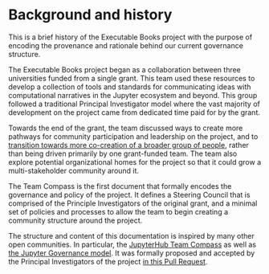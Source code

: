 # Background and history

This is a brief history of the Executable Books project with the purpose of encoding the provenance and rationale behind our current governance structure.

The Executable Books project began as a collaboration between three universities funded from a single grant.
This team used these resources to develop a collection of tools and standards for communicating ideas with computational narratives in the Jupyter ecosystem and beyond.
This group followed a traditional Principal Investigator model where the vast majority of development on the project came from dedicated time paid for by the grant.

Towards the end of the grant, the team discussed ways to create more pathways for community participation and leadership on the project, and to [transition towards more co-creation of a broader group of people](https://github.com/executablebooks/meta/issues/493), rather than being driven primarily by one grant-funded team.
The team also explore potential organizational homes for the project so that it could grow a multi-stakeholder community around it.

The Team Compass is the first document that formally encodes the governance and policy of the project.
It defines a Steering Council that is comprised of the Principle Investigators of the original grant, and a minimal set of policies and processes to allow the team to begin creating a community structure around the project.

The structure and content of this documentation is inspired by many other open communities.
In particular, the [JupyterHub Team Compass](https://jupyterhub-team-compass.readthedocs.io/) as well as [the Jupyter Governance model](https://jupyter.org/governance).
It was formally proposed and accepted by the Principal Investigators of the project [in this Pull Request](https://github.com/executablebooks/meta/pull/843).
